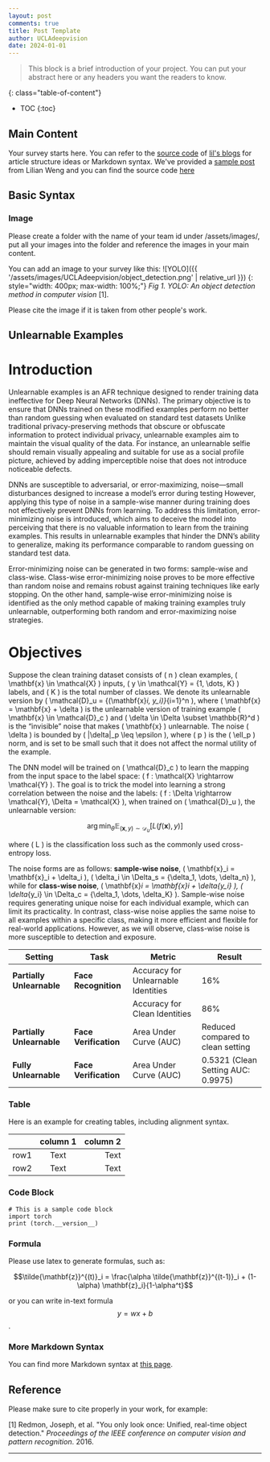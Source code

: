 ```yaml
---
layout: post
comments: true
title: Post Template
author: UCLAdeepvision
date: 2024-01-01
---
```



> This block is a brief introduction of your project. You can put your abstract here or any headers you want the readers to know.


<!--more-->
{: class="table-of-content"}
* TOC
{:toc}

## Main Content
Your survey starts here. You can refer to the [source code](https://github.com/lilianweng/lil-log/tree/master/_posts) of [lil's blogs](https://lilianweng.github.io/lil-log/) for article structure ideas or Markdown syntax. We've provided a [sample post](https://ucladeepvision.github.io/CS188-Projects-2022Winter/2017/06/21/an-overview-of-deep-learning.html) from Lilian Weng and you can find the source code [here](https://raw.githubusercontent.com/UCLAdeepvision/CS188-Projects-2022Winter/main/_posts/2017-06-21-an-overview-of-deep-learning.md)

## Basic Syntax
### Image
Please create a folder with the name of your team id under /assets/images/, put all your images into the folder and reference the images in your main content.

You can add an image to your survey like this:
![YOLO]({{ '/assets/images/UCLAdeepvision/object_detection.png' | relative_url }})
{: style="width: 400px; max-width: 100%;"}
*Fig 1. YOLO: An object detection method in computer vision* [1].

Please cite the image if it is taken from other people's work.



## Unlearnable Examples
# Introduction
Unlearnable examples is an AFR technique designed to render training data ineffective for Deep Neural Networks (DNNs). The primary objective is to ensure that DNNs trained on these modified examples perform no better than random guessing when evaluated on standard test datasets Unlike traditional privacy-preserving methods that obscure or obfuscate information to protect individual privacy, unlearnable examples aim to maintain the visual quality of the data. For instance, an unlearnable selfie should remain visually appealing and suitable for use as a social profile picture, achieved by adding imperceptible noise that does not introduce noticeable defects.

DNNs are susceptible to adversarial, or error-maximizing, noise—small disturbances designed to increase a model’s error during testing However, applying this type of noise in a sample-wise manner during training does not effectively prevent DNNs from learning. To address this limitation, error-minimizing noise is introduced, which aims to deceive the model into perceiving that there is no valuable information to learn from the training examples. This results in unlearnable examples that hinder the DNN’s ability to generalize, making its performance comparable to random guessing on standard test data.

Error-minimizing noise can be generated in two forms: sample-wise and class-wise. Class-wise error-minimizing noise proves to be more effective than random noise and remains robust against training techniques like early stopping. On the other hand, sample-wise error-minimizing noise is identified as the only method capable of making training examples truly unlearnable, outperforming both random and error-maximizing noise strategies.

# Objectives

Suppose the clean training dataset consists of \( n \) clean examples, \( \mathbf{x} \in \mathcal{X} \) inputs, \( y \in \mathcal{Y} = \{1, \dots, K\} \) labels, and \( K \) is the total number of classes. We denote its unlearnable version by \( \mathcal{D}_u = \{(\mathbf{x}_i, y_i)\}_{i=1}^n \), where \( \mathbf{x} = \mathbf{x} + \delta \) is the unlearnable version of training example \( \mathbf{x} \in \mathcal{D}_c \) and \( \delta \in \Delta \subset \mathbb{R}^d \) is the “invisible” noise that makes \( \mathbf{x} \) unlearnable. The noise \( \delta \) is bounded by \( \|\delta\|_p \leq \epsilon \), where \( p \) is the \( \ell_p \) norm, and is set to be small such that it does not affect the normal utility of the example.

The DNN model will be trained on \( \mathcal{D}_c \) to learn the mapping from the input space to the label space: \( f : \mathcal{X} \rightarrow \mathcal{Y} \). The goal is to trick the model into learning a strong correlation between the noise and the labels: \( f : \Delta \rightarrow \mathcal{Y}, \Delta = \mathcal{X} \), when trained on \( \mathcal{D}_u \), the unlearnable version:

$$
\arg\min_{\theta} \mathbb{E}_{(\mathbf{x}, y) \sim \mathcal{D}_u} \left[ L(f(\mathbf{x}), y) \right]
$$

where \( L \) is the classification loss such as the commonly used cross-entropy loss.

The noise forms are as follows: **sample-wise noise**, \( \mathbf{x}_i = \mathbf{x}_i + \delta_i \), \( \delta_i \in \Delta_s = \{\delta_1, \dots, \delta_n\} \), while for **class-wise noise**, \( \mathbf{x}_i = \mathbf{x}_i + \delta_{y_i} \), \( \delta_{y_i} \in \Delta_c = \{\delta_1, \dots, \delta_K\} \). Sample-wise noise requires generating unique noise for each individual example, which can limit its practicality. In contrast, class-wise noise applies the same noise to all examples within a specific class, making it more efficient and flexible for real-world applications. However, as we will observe, class-wise noise is more susceptible to detection and exposure.



| **Setting**               | **Task**             | **Metric**                         | **Result**                             |
|---------------------------|----------------------|------------------------------------|----------------------------------------|
| **Partially Unlearnable** | **Face Recognition** | Accuracy for Unlearnable Identities | 16%                                    |
|                           |                      | Accuracy for Clean Identities       | 86%                                    |
| **Partially Unlearnable** | **Face Verification** | Area Under Curve (AUC)              | Reduced compared to clean setting      |
| **Fully Unlearnable**     | **Face Verification** | Area Under Curve (AUC)              | 0.5321 (Clean Setting AUC: 0.9975)     |


### Table
Here is an example for creating tables, including alignment syntax.

|             | column 1    |  column 2     |
| :---        |    :----:   |          ---: |
| row1        | Text        | Text          |
| row2        | Text        | Text          |



### Code Block
```
# This is a sample code block
import torch
print (torch.__version__)
```


### Formula
Please use latex to generate formulas, such as:

$$\tilde{\mathbf{z}}^{(t)}_i = \frac{\alpha \tilde{\mathbf{z}}^{(t-1)}_i + (1-\alpha) \mathbf{z}_i}{1-\alpha^t}$$

or you can write in-text formula $$y = wx + b$$.

### More Markdown Syntax
You can find more Markdown syntax at [this page](https://www.markdownguide.org/basic-syntax/).

## Reference
Please make sure to cite properly in your work, for example:

[1] Redmon, Joseph, et al. "You only look once: Unified, real-time object detection." *Proceedings of the IEEE conference on computer vision and pattern recognition*. 2016.

---
